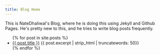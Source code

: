 ```yaml
---
title: Blog Home
---
```


This is NateDhaliwal's Blog, where he is doing this using Jekyll and Github Pages. He's pretty new to this, and he tries to write blog posts frequently.

<ul>
  {% for post in site.posts %}
    <li>
      <a href="{{ post.url }}">{{ post.title }}</a>
      {{ post.excerpt | strip_html | truncatewords: 50}}
    </li>
  {% endfor %}
</ul>
